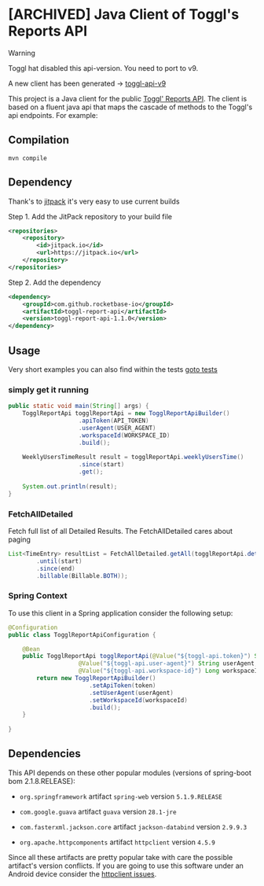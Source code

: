 # [ARCHIVED] Java Client of Toggl's Reports API

> [!WARNING]  
> Toggl hat disabled this api-version. You need to port to v9.
> 
> A new client has been generated -> [toggl-api-v9](https://github.com/rocketbase-io/toggl-api-v9)


This project is a Java client for the public [Toggl' Reports API](https://github.com/toggl/toggl_api_docs). 
The client is based on a fluent java api that maps the cascade of methods to the Toggl's api endpoints. For example:

## Compilation

```shell
mvn compile
```

## Dependency

Thank's to [jitpack](https://jitpack.io/#rocketbase-io/toggl-report-api) it's very easy to use current builds

Step 1. Add the JitPack repository to your build file
```xml
<repositories>
    <repository>
        <id>jitpack.io</id>
        <url>https://jitpack.io</url>
    </repository>
</repositories>
```
Step 2. Add the dependency
```xml
<dependency>
    <groupId>com.github.rocketbase-io</groupId>
    <artifactId>toggl-report-api</artifactId>
    <version>toggl-report-api-1.1.0</version>
</dependency>
```

## Usage

Very short examples you can also find within the tests [goto tests](https://github.com/rocketbase-io/toggl-report-api/blob/master/src/test/java/io/rocketbase/toggl/api/TogglReportApiTest.java)

### simply get it running
```java
public static void main(String[] args) {
    TogglReportApi togglReportApi = new TogglReportApiBuilder()
                    .apiToken(API_TOKEN)
                    .userAgent(USER_AGENT)
                    .workspaceId(WORKSPACE_ID)
                    .build();
    
    WeeklyUsersTimeResult result = togglReportApi.weeklyUsersTime()
                    .since(start)
                    .get();
    
    System.out.println(result);
}
```

### FetchAllDetailed 
Fetch full list of all Detailed Results. The FetchAllDetailed cares about paging

```java
List<TimeEntry> resultList = FetchAllDetailed.getAll(togglReportApi.detailed()
        .until(start)
        .since(end)
        .billable(Billable.BOTH));
```


### Spring Context

To use this client in a Spring application consider the following setup:

```java
@Configuration
public class TogglReportApiConfiguration {

    @Bean
    public TogglReportApi togglReportApi(@Value("${toggl-api.token}") String token, 
                    @Value("${toggl-api.user-agent}") String userAgent,
                    @Value("${toggl-api.workspace-id}") Long workspaceId) {
        return new TogglReportApiBuilder()
                       .setApiToken(token)
                       .setUserAgent(userAgent)
                       .setWorkspaceId(workspaceId)
                       .build();
    }
    
}
```

## Dependencies

This API depends on these other popular modules (versions of spring-boot bom 2.1.8.RELEASE):

* `org.springframework` artifact `spring-web` version `5.1.9.RELEASE`

* `com.google.guava` artifact `guava` version `28.1-jre`

* `com.fasterxml.jackson.core` artifact `jackson-databind` version `2.9.9.3`

* `org.apache.httpcomponents` artifact `httpclient` version `4.5.9`

Since all these artifacts are pretty popular take with care the possible artifact's version conflicts. If you are going
 to use this software under an Android device consider the [httpclient issues](https://hc.apache.org/httpcomponents-client-4.3.x/android-port.html).
